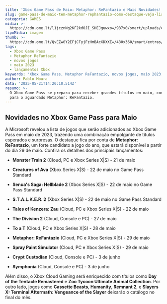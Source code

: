 ```yaml
---
title: 'Xbox Game Pass de Maio: Metaphor: ReFantazio e Mais Novidades!'
slug: game-pass-de-maio-tem-metaphor-rephantazio-como-destaque-veja-lista
categoria: GAMES
midia: >-
  https://cdn.ome.lt/l1jcznNg2KF2kdOJI_SHEJguwxo=/987x0/smart/uploads/conteudo/fotos/imagem_2025-05-21_111444038.png
tipoMidia: imagem
thumb: >-
  https://cdn.ome.lt/QvEZw0Y2EFjCFyjFzHmBAcXDXXE=/480x360/smart/extras/conteudos/imagem_2025-05-21_111407553.png
tags:
  - Xbox Game Pass
  - Metaphor ReFantazio
  - novos jogos
  - maio 2023
  - lançamentos Xbox
keywords: 'Xbox Game Pass, Metaphor ReFantazio, novos jogos, maio 2023, lançamentos Xbox'
author: Pablo Moura
data: '2025-05-21T14:20:10.514Z'
resumo: >-
  O Xbox Game Pass se prepara para receber grandes títulos em maio, com destaque
  para o aguardado Metaphor: ReFantazio.
---
```


## Novidades no Xbox Game Pass para Maio

A Microsoft revelou a lista de jogos que serão adicionados ao Xbox Game Pass em maio de 2023, trazendo uma combinação empolgante de títulos esperados e surpresas. O destaque fica por conta de **Metaphor: ReFantazio**, um forte candidato a jogo do ano, que estará disponível a partir do dia 29 de maio. Confira os detalhes dos principais lançamentos:

- **Monster Train 2** (Cloud, PC e Xbox Series X|S) - 21 de maio

- **Creatures of Ava** (Xbox Series X|S) - 22 de maio no Game Pass Standard

- **Senua's Saga: Hellblade 2** (Xbox Series X|S) - 22 de maio no Game Pass Standard

- **S.T.A.L.K.E.R. 2** (Xbox Series X|S) - 22 de maio no Game Pass Standard

- **Tales of Kenzera: Zau** (Cloud, PC e Xbox Series X|S) - 22 de maio

- **The Division 2** (Cloud, Console e PC) - 27 de maio

- **To a T** (Cloud, PC e Xbox Series X|S) - 28 de maio

- **Metaphor: ReFantazio** (Cloud, PC e Xbox Series X|S) - 29 de maio

- **Spray Paint Simulator** (Cloud, PC e Xbox Series X|S) - 29 de maio

- **Crypt Custodian** (Cloud, Console e PC) - 3 de junho

- **Symphonia** (Cloud, Console e PC) - 3 de junho

Além disso, o Xbox Cloud Gaming será enriquecido com títulos como **Day of the Tentacle Remastered** e **Zoo Tycoon Ultimate Animal Collection**. Por outro lado, jogos como **Cassette Beasts**, **Humanity**, **Remnant 2**, e **Slayers X: Terminal Aftermath: Vengeance of the Slayer** deixarão o catálogo no final do mês.
